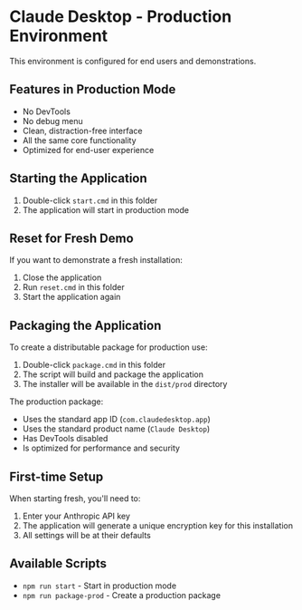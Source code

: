# Claude Desktop - Production Environment

This environment is configured for end users and demonstrations.

## Features in Production Mode

- No DevTools
- No debug menu
- Clean, distraction-free interface
- All the same core functionality
- Optimized for end-user experience

## Starting the Application

1. Double-click `start.cmd` in this folder
2. The application will start in production mode

## Reset for Fresh Demo

If you want to demonstrate a fresh installation:

1. Close the application
2. Run `reset.cmd` in this folder
3. Start the application again

## Packaging the Application

To create a distributable package for production use:

1. Double-click `package.cmd` in this folder
2. The script will build and package the application
3. The installer will be available in the `dist/prod` directory

The production package:
- Uses the standard app ID (`com.claudedesktop.app`)
- Uses the standard product name (`Claude Desktop`)
- Has DevTools disabled
- Is optimized for performance and security

## First-time Setup

When starting fresh, you'll need to:
1. Enter your Anthropic API key
2. The application will generate a unique encryption key for this installation
3. All settings will be at their defaults

## Available Scripts

- `npm run start` - Start in production mode
- `npm run package-prod` - Create a production package
